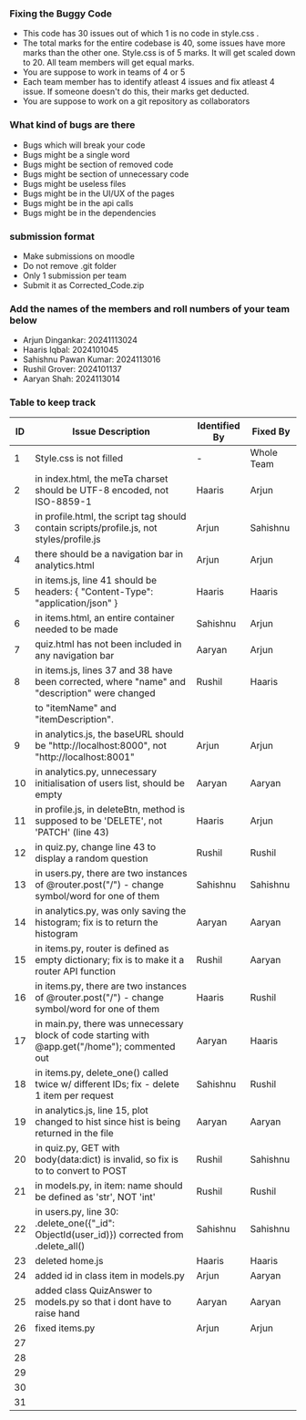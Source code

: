 ### Fixing the Buggy Code

- This code has 30 issues out of which 1 is no code in style.css . 
- The total marks for the entire codebase is 40, some issues have more marks than the other one. Style.css is of 5 marks. It will get scaled down to 20. All team members will get equal marks.
- You are suppose to work in teams of 4 or 5
- Each team member has to identify atleast 4 issues and fix atleast 4 issue. If someone doesn't do this, their marks get deducted.
- You are suppose to work on a git repository as collaborators

### What kind of bugs are there

- Bugs which will break your code
- Bugs might be a single word
- Bugs might be section of removed code
- Bugs might be section of unnecessary code
- Bugs might be useless files
- Bugs might be in the UI/UX of the pages
- Bugs might be in the api calls
- Bugs might be in the dependencies  

### submission format

- Make submissions on moodle
- Do not remove .git folder 
- Only 1 submission per team
- Submit it as Corrected_Code.zip

### Add the names of the members and roll numbers of your team below

- Arjun Dingankar: 20241113024
- Haaris Iqbal: 2024101045
- Sahishnu Pawan Kumar: 2024113016
- Rushil Grover: 2024101137
- Aaryan Shah: 2024113014

### Table to keep track

| ID  | Issue Description                                                                               | Identified By | Fixed By     |
|-----|-------------------------------------------------------------------------------------------------|---------------|--------------|
| 1   | Style.css is not filled                                                                         |      -        | Whole Team   |
| 2   | in index.html, the meTa charset should be UTF-8 encoded, not ISO-8859-1                         |    Haaris     |   Arjun      |
| 3   | in profile.html, the script tag should contain scripts/profile.js, not styles/profile.js        |    Arjun      |   Sahishnu   |
| 4   | there should be a navigation bar in analytics.html                                              |    Arjun      |   Arjun      |
| 5   | in items.js, line 41 should be headers: { "Content-Type": "application/json" }                  |    Haaris     |   Haaris     |
| 6   | in items.html, an entire container needed to be made                                            |    Sahishnu   |   Arjun      |
| 7   | quiz.html has not been included in any navigation bar                                           |    Aaryan     |   Arjun      |
| 8   | in items.js, lines 37 and 38 have been corrected, where "name" and "description" were changed   |    Rushil     |   Haaris     |
|     | to "itemName" and "itemDescription".                                                            |               |              |
| 9   | in analytics.js, the baseURL should be "http://localhost:8000", not "http://localhost:8001"     |    Arjun      |   Arjun      |
| 10  | in analytics.py, unnecessary initialisation of users list, should be empty                      |    Aaryan     |   Aaryan     |
| 11  | in profile.js, in deleteBtn, method is supposed to be 'DELETE', not 'PATCH' (line 43)           |    Haaris     |   Arjun      |
| 12  | in quiz.py, change line 43 to display a random question                                         |    Rushil     |   Rushil     |
| 13  | in users.py, there are two instances of @router.post("/") - change symbol/word for one of them  |    Sahishnu   |   Sahishnu   |
| 14  | in analytics.py, was only saving the histogram; fix is to return the histogram                  |    Aaryan     |   Aaryan     |
| 15  | in items.py, router is defined as empty dictionary; fix is to make it a router API function     |    Rushil     |   Aaryan     |
| 16  | in items.py, there are two instances of @router.post("/") - change symbol/word for one of them  |    Haaris     |   Rushil     |
| 17  | in main.py, there was unnecessary block of code starting with @app.get("/home"); commented out  |    Aaryan     |   Haaris     |
| 18  | in items.py, delete_one() called twice w/ different IDs; fix - delete 1 item per request        |    Sahishnu   |    Rushil    |
| 19  | in analytics.js, line 15, plot changed to hist since hist is being returned in the file         |    Aaryan     |   Aaryan     |
| 20  | in quiz.py, GET with body(data:dict) is invalid, so fix is to to convert to POST                |    Rushil     |   Sahishnu   |
| 21  | in models.py, in item: name should be defined as 'str', NOT 'int'                               |    Rushil     |   Rushil     |
| 22  | in users.py, line 30: .delete_one({"_id": ObjectId(user_id)}) corrected from .delete_all()      |   Sahishnu    |   Sahishnu   |
| 23  | deleted home.js                                                                                 |    Haaris     |    Haaris    |
| 24  | added id in class item in models.py                                                             |    Arjun      |    Aaryan    |
| 25  | added class QuizAnswer to models.py so that i dont have to raise hand                           |   Aaryan      |   Aaryan     |
| 26  | fixed items.py                                                                                  |     Arjun     |    Arjun     |
| 27  |                                                                                                 |               |              |
| 28  |                                                                                                 |               |              |
| 29  |                                                                                                 |               |              |
| 30  |                                                                                                 |               |              |
| 31  |                                                                                                 |               |              |
